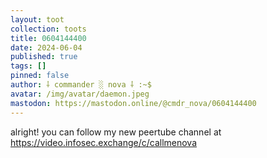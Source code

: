 ```yaml
---
layout: toot
collection: toots
title: 0604144400
date: 2024-06-04
published: true
tags: []
pinned: false
author: ⸸ commander ░ nova ⸸ :~$
avatar: /img/avatar/daemon.jpeg
mastodon: https://mastodon.online/@cmdr_nova/0604144400
---
```


alright! you can follow my new peertube channel at https://video.infosec.exchange/c/callmenova

